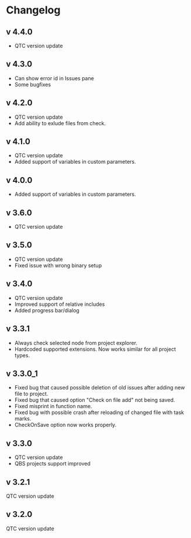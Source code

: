 # Changelog

## v 4.4.0
- QTC version update
## v 4.3.0
- Can show error id in Issues pane
- Some bugfixes
## v 4.2.0
- QTC version update
- Add ability to exlude files from check.
## v 4.1.0
- QTC version update
- Added support of variables in custom parameters.
## v 4.0.0
- Added support of variables in custom parameters.
## v 3.6.0
- QTC version update
## v 3.5.0
- QTC version update
- Fixed issue with wrong binary setup
## v 3.4.0
- QTC version update
- Improved support of relative includes
- Added progress bar/dialog
## v 3.3.1
- Always check selected node from project explorer.
- Hardcoded supported extensions. Now works similar for all project types.
## v 3.3.0_1
- Fixed bug that caused possible deletion of old issues after adding new file to project.
- Fixed bug that caused option "Check on file add" not being saved.
- Fixed misprint in function name.
- Fixed bug with possible crash after reloading of changed file with task marks.
- CheckOnSave option now works properly.
## v 3.3.0
- QTC version update
- QBS projects support improved
## v 3.2.1
QTC version update
## v 3.2.0
QTC version update
